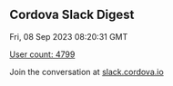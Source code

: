 ## Cordova Slack Digest
Fri, 08 Sep 2023 08:20:31 GMT

[User count: 4799](https://cordova.slack.com/)


Join the conversation at [slack.cordova.io](http://slack.cordova.io/)
